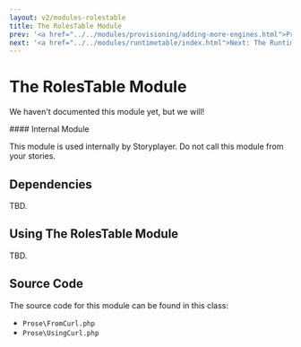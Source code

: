 ```yaml
---
layout: v2/modules-rolestable
title: The RolesTable Module
prev: '<a href="../../modules/provisioning/adding-more-engines.html">Prev: Adding Additional Provisioning Engines</a>'
next: '<a href="../../modules/runtimetable/index.html">Next: The RuntimeTable Module</a>'
---
```


# The RolesTable Module

We haven't documented this module yet, but we will!

<div class="callout warning" markdown="1">
#### Internal Module

This module is used internally by Storyplayer. Do not call this module from your stories.
</div>

## Dependencies

TBD.

## Using The RolesTable Module

TBD.

## Source Code

The source code for this module can be found in this class:

* `Prose\FromCurl.php`
* `Prose\UsingCurl.php`